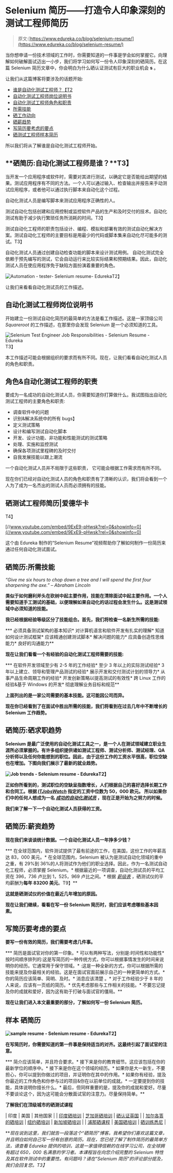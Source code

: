 # Selenium 简历——打造令人印象深刻的测试工程师简历

> 原文:[https://www.edureka.co/blog/selenium-resume/](https://www.edureka.co/blog/selenium-resume/)

当你想申请一份技术领域的工作时，你需要知道的一件事是学会如何掌握它。向理解如何破解面试迈出一小步，我们将学习如何写一份令人印象深刻的硒简历。在这篇 Selenium 简历文章中，你会明白为什么硒认证[](https://www.edureka.co/selenium-certification-training)测试有巨大的职业机会 **s** 。

让我们从这篇博客将要涉及的话题开始:

*   [谁是自动化测试工程师？【T2](#Who_is_an_automation_tester?)
*   [自动化测试工程师岗位说明书](#Job_description_for_this_profile)
*   [自动化测试工程师角色和职责](#Roles_and_responsibilities_of_an_automation_tester)
*   [所需技能](#Skills_required)
*   [硒工作动向](#Selenium_job_trends)
*   [硒薪趋势](#Salary_trends)
*   [写简历要考虑的要点](#Key_points_to_be_considered_while_writing_a_resume)
*   [硒测试工程师样本简历](#Sample_resume)

所以我们将从了解谁是自动化测试工程师开始。

## **硒简历:自动化测试工程师是谁？**T3】

当开发一个应用程序或软件时，需要对其进行测试，以确定它是否能给出期望的结果。测试应用程序有不同的方法。一个人可以通过输入、检查输出并报告来手动测试应用程序，或者他可以通过执行脚本来自动化这个过程。

自动化测试人员是编写脚本来测试应用程序正确性的人。

测试自动化包括创建和应用控制或监控软件产品的生产和及时交付的技术。自动化测试有助于减少执行繁琐任务所消耗的时间。T3】

测试自动化工程师的职责包括设计、编程、模拟和部署有效的测试自动化解决方案。测试自动化工程师的主要目标是用最少的代码或脚本集来自动化尽可能多的测试。T3】

自动化测试人员通过创建自动检查功能的脚本来设计测试用例。 自动化测试完全依赖于预先编写的测试，它会自动运行来比较实际结果和预期结果。因此，自动化测试人员在使应用程序免于缺陷方面扮演着重要的角色。

![Automation - tester- Selenium resume- Edureka](../Images/490044b4b5158ca3974a40e49cdae7e8.png)T2】

让我们来看看自动化测试员的工作描述。

## **自动化测试工程师岗位说明书**

开始建立一份测试自动化简历的最简单的方法是看工作描述。这是一家顶级公司 *Squareroot* 的工作描述，在那里你会发现 Selenium 是一个必须知道的工具。

![Selenium Test Engineer Job Responsibilities - Selenium Resume - Edureka](../Images/80e0c01653ea7ec8af7ba042317cc5e3.png)T3】

本工作描述可能会根据组织的要求而有所不同。现在，让我们看看自动化测试人员的角色和职责。

## **角色&自动化测试工程师的职责**

要成为一名成功的自动化测试人员，你需要知道你打算做什么。我试图指出自动化测试工程师的主要角色和职责:

*   调查软件中的问题
*   识别&解决系统中的所有 bugs】
*   定义测试策略
*   设计和编写测试自动化脚本
*   开发、设计功能、非功能和性能测试的测试策略
*   处理、实施和监控测试
*   确保各项测试里程碑的及时交付
*   自我发展技能以跟上潮流

一个自动化测试人员并不局限于这些职责， 它可能会根据工作需求而有所不同。

现在你们已经对自动化测试人员的角色和职责有了清晰的认识，我们将会看到一个人为了成为一名杰出的测试人员而必须拥有的技能。

## **硒测试工程师简历|爱德华卡**

T4】

[//www.youtube.com/embed/9ExE9-pHwsk?rel=0&showinfo=0](//www.youtube.com/embed/9ExE9-pHwsk?rel=0&showinfo=0)

这个由 Edureka 制作的“Selenium Resume”视频帮助你了解如何制作一份简历来通过任何自动化测试面试。

## **硒简历:所需技能**

*“Give me six hours to chop down a tree and I will spend the first four sharpening the axe.” – Abraham Lincoln*

**类似于如何磨利斧头在砍树中起主要作用，技能在清除面试中起主要作用。一个人需要知道手工测试的基础，以便理解如果自动化的话过程会发生什么。这是测试领域中必须知道的技能。**

**我已经根据经验等级区分了技能组合。首先，我们将检查一名新生所需的技能:**

***   必须具备测试架构的基本知识*   对计算机语言和软件开发有扎实的理解*   知道如何设计测试框架*   应该精通创建测试脚本*   解决问题的能力*   应具备创造性思维能力*   良好的沟通能力**

**现在让我们看看一个有经验的自动化测试工程师需要的技能:**

***   在软件开发领域至少有 2-5 年的工作经验*   至少 3 年以上的实际测试经验*   3 年以上建立、领导和管理产品测试的经验*   展示开发和交付测试计划的领导力*   从事产品生命周期工作的经验*   开发创新策略以提高测试的有效性*   跨 Linux 工作的经验&基于 Windows 的开发*   彻底理解业务目标和规范**

**上面列出的是一家公司需要的基本技能。这可能因公司而异。**

**现在你已经看到了在面试中胜出所需的技能，我们将看到在过去几年中不断增长的 Selenium 工作趋势。**

## ****硒简历:硒求职趋势****

**Selenium 是最广泛使用的自动化测试工具之一，是一个人在测试领域建立职业生涯所必须掌握的。有许多组织提供诸如测试工程师、测试分析师、测试经理、QA 分析师以及任何你能想到的职位。因此，由于这份工作的工资水平很高，职位空缺也在增加。下图向我们展示了最新的就业趋势。**

**![Job trends - Selenium resume - Edureka](../Images/25eb4fa80b68157da667750a57100fc0.png)T2】**

**正如你所看到的，测试职位的空缺呈指数增长，人们根据自己的喜好选择长期工作和合同工。根据 [*ITJobsWatch*](https://www.itjobswatch.co.uk/jobs/uk/selenium.do) 指定的工资中位数为 50，000 欧元。 所以如果你们中的任何人想成为一名 [***成功的自动化测试员***](https://www.edureka.co/selenium-certification-training) ，现在正是开始为之努力的时候。**

**我们来了解一下一个自动化测试人员获得的工资。**

## ****硒简历:薪资趋势****

**现在我们来谈谈统计数据。一个自动化测试人员一年挣多少钱？**

***   在全球范围内，软件测试提供了最有前途的工作，在美国，这份工作的年薪高达 83，000 美元。*   在全球范围内，Selenium 被认为是测试自动化领域的重中之重，有 29%到 36%的人将测试作为他们的职业选择。因此，作为一名测试自动化工程师，必须掌握 Selenium。*   根据最近的一项调查，自动化测试员的平均工资在 396，736 卢比到 1，525，969 卢比之间。*   根据 [*薪级表*](https://www.payscale.com/research/US/Job=Selenium_Tester/Hourly_Rate) ，硒测试仪的平均薪酬为**每年 83200 美元**。T9】**

**这就是硒测试仪的价值在最近几年增加的原因。**

**现在让我们继续，看看在写一份 Selenium 简历时，我们应该考虑哪些基本因素。**

## ****写简历要考虑的要点****

**要写一份有效的简历，我们需要考虑几件事。**

***   简历是面试官对你的第一印象。*   可以有两种写法，分别是:时间性和功能性*   按时间顺序排列的:这是写简历的一种传统方式，你可以根据事情发生的时间来说明你的经历。它通常用于保守领域。*   :这是一种全新的方式，你可以根据所需的技能来提及你最相关的经验。这是在面试官面前展示自己的一种更简单的方式。*   你的简历应该简单、简明、及时。*   消息应该清楚 。*   对于工作经验少于 8 年的人来说，应该有一页纸的简历。*   优先考虑那些与工作相关的技能。*   不要忘记提及你的成就和爱好，因为这有助于打破与面试官的僵局。**

**现在让我们进入本文最重要的部分，了解如何写一份 Selenium 简历。**

## ****样本** **硒简历****

**![sample resume - Selenium resume - Edureka](../Images/0a2e7b621cba90a5408d2ebb756eb1b0.png)T2】**

**在写简历时，你需要知道的第一件事是保持适当的对齐。这最终引起了面试官的注意。**

***   简介应该简单，并且符合要求。*   接下来是你的教育细节。这应该包括在你的最新学位的顺序中。*   接下来是你在这个领域的经历。*   如果你是大一新生，不要担心，你可以提到你做过的项目，并证明你在其中的作用。*   如果你有经验，提及你最近的工作角色和你参与过的项目&你在以前单位的成就。*   一定要提到你的技能，具体说明你擅长什么。*   最后，但同样重要的是，提及你的成就和爱好。尽量不要谈论这个，因为这可能会分散面试官的注意力。尽量保持简单。**

****了解我们在顶级城市的硒测试课程****

| 印度 | 美国 | 其他国家 |
| [印度硒培训](https://www.edureka.co/selenium-certification-training-india) | [芝加哥硒培训](https://www.edureka.co/selenium-certification-training-chicago) | [硒认证英国](https://www.edureka.co/selenium-certification-training-uk) |
| [加尔各答的硒培训](https://www.edureka.co/selenium-certification-training-kolkata) | [纽约硒培训](https://www.edureka.co/selenium-certification-training-new-york-city) | [新加坡硒培训](https://www.edureka.co/selenium-certification-training-singapore) |
| [浦那硒课程](https://www.edureka.co/selenium-certification-training-pune) | [美国硒培训](https://www.edureka.co/selenium-certification-training-us) | [硒训练悉尼](https://www.edureka.co/selenium-certification-training-australia) |

***现在说到这里，我们就告一段落这个“硒简历”博客。我希望你们喜欢这篇文章，并且明白如何自己写一份有创意的简历。现在，您已经了解了制作简历的最简单方法，请查看 Edureka 提供的培训，这是一家值得信赖的在线学习公司，在全球拥有超过 650，000 名满意的学习者。本课程旨在向您介绍完整的 Selenium 特性及其在软件测试中的重要性。有问题吗？请在“Selenium 简历”的评论部分提及，我们会回复您。*T3】**
